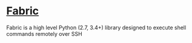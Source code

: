 # [Fabric](https://www.fabfile.org/)

Fabric is a high level Python (2.7, 3.4+) library designed to execute shell commands remotely over SSH

